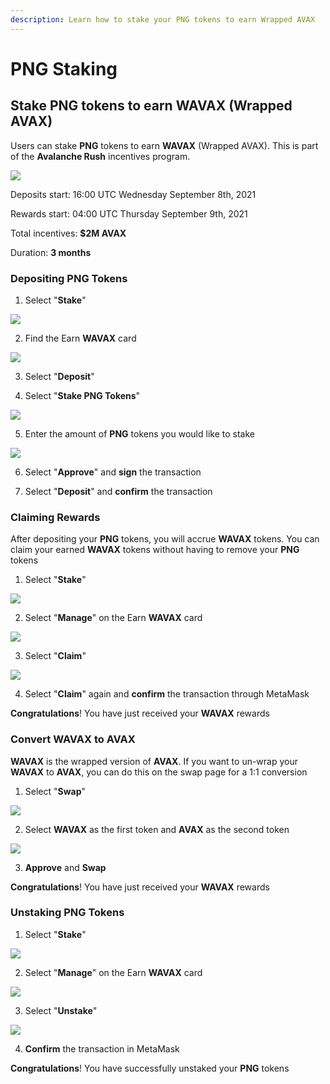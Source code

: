 ```yaml
---
description: Learn how to stake your PNG tokens to earn Wrapped AVAX
---
```


# PNG Staking

## Stake PNG tokens to earn WAVAX \(Wrapped AVAX\)

Users can stake **PNG** tokens to earn **WAVAX** \(Wrapped AVAX\). This is part of the **Avalanche Rush** incentives program.

![](../.gitbook/assets/stake1.png)

Deposits start: 16:00 UTC Wednesday September 8th, 2021

Rewards start: 04:00 UTC Thursday September 9th, 2021

Total incentives: **$2M AVAX**

Duration: **3 months**

### Depositing PNG Tokens

1. Select "**Stake**"

![](../.gitbook/assets/stake2.png)

2. Find the Earn **WAVAX** card

![](../.gitbook/assets/stake3.png)

3. Select "**Deposit**"

4. Select "**Stake PNG Tokens**"

![](../.gitbook/assets/stake4.png)

5. Enter the amount of **PNG** tokens you would like to stake

![](../.gitbook/assets/stake5.png)

6. Select "**Approve**" and **sign** the transaction

7. Select "**Deposit**" and **confirm** the transaction

### Claiming Rewards

After depositing your **PNG** tokens, you will accrue **WAVAX** tokens. You can claim your earned **WAVAX** tokens without having to remove your **PNG** tokens

1. Select "**Stake**"

![](../.gitbook/assets/stake6.png)

2. Select "**Manage**" on the Earn **WAVAX** card

![](../.gitbook/assets/stake7.png)

3. Select "**Claim**"

![](../.gitbook/assets/stake8.png)

4. Select "**Claim**" again and **confirm** the transaction through MetaMask

**Congratulations**! You have just received your **WAVAX** rewards

### Convert WAVAX to AVAX

**WAVAX** is the wrapped version of **AVAX**. If you want to un-wrap your **WAVAX** to **AVAX**, you can do this on the swap page for a 1:1 conversion

1. Select "**Swap**"

![](../.gitbook/assets/stake9.png)

2. Select **WAVAX** as the first token and **AVAX** as the second token

![](../.gitbook/assets/stake10.png)

3. **Approve** and **Swap**

**Congratulations**! You have just received your **WAVAX** rewards

### Unstaking PNG Tokens

1. Select "**Stake**"

![](../.gitbook/assets/stake11.png)

2. Select "**Manage**" on the Earn **WAVAX** card

![](../.gitbook/assets/stake12.png)

3. Select "**Unstake**"

![](../.gitbook/assets/stake13.png)

4. **Confirm** the transaction in MetaMask

**Congratulations**! You have successfully unstaked your **PNG** tokens

